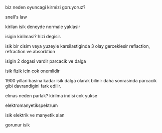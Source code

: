 biz neden oyuncagi kirmizi goruyoruz?

snell's law

kirilan isik deneyde normale yaklasir

isigin kirilmasi? hizi degisir.

isik bir cisim veya yuzeyle karsilastiginda 3 olay gerceklesir reflaction, refraction ve absorbtion

isigin 2 dogasi vardir parcacik ve dalga

isik fizik icin cok onemlidir

1900 yillari basina kadar isik dalga olarak bilinir daha sonrasinda parcacik gibi davrandigini fark edilir.

elmas neden parlak? kirilma indisi cok yukse

elektromanyetikspektrum

isik elektrik ve manyetik alan

gorunur isik

